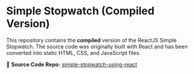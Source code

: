 # Simple Stopwatch (Compiled Version)

This repository contains the **compiled** version of the ReactJS Simple Stopwatch. The source code was originally built with React and has been converted into static HTML, CSS, and JavaScript files.  

🔗 **Source Code Repo:** [simple-stopwatch-using-react](https://github.com/afk-jisan/simple-stopwatch-using-react.git)  
